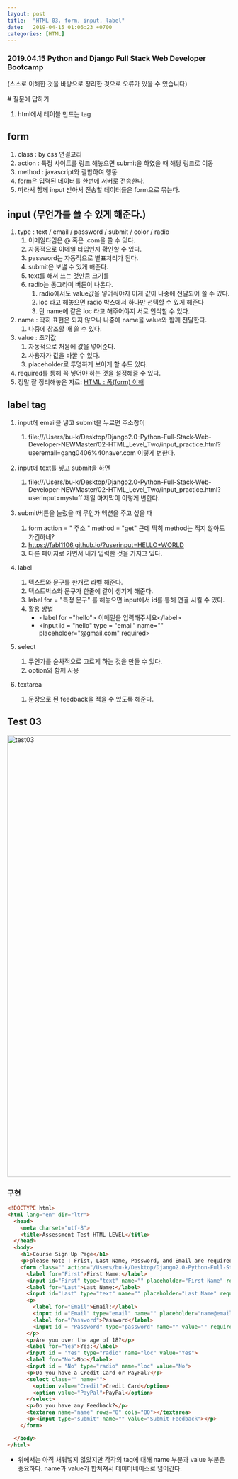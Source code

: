 ```yaml
---
layout: post
title:  "HTML 03. form, input, label"
date:   2019-04-15 01:06:23 +0700
categories: [HTML]
---
```


### 2019.04.15 Python and Django Full Stack Web Developer Bootcamp

(스스로 이해한 것을 바탕으로 정리한 것으로 오류가 있을 수 있습니다)

\# 질문에 답하기

1. html에서 테이블 만드는 tag
 
## form

1. class : by css 연결고리
2. action : 특정 사이트를 링크 해놓으면 submit을 하였을 때 해당 링크로 이동
3. method : javascript와 결합하여 행동 
4. form은 입력된 데이터를 한번에 서버로 전송한다.
5. 따라서 함께 input 받아서 전송할 데이터들은 form으로 묶는다.

## input (무언가를 쓸 수 있게 해준다.)

1. type : text / email / password / submit / color / radio
    1. 이메일타임은 @ 혹은 .com을 쓸 수 있다.
    2. 자동적으로 이메일 타입인지 확인할 수 있다.
    3. password는 자동적으로 별표처리가 된다.
    4. submit은 보낼 수 있게 해준다.
    5. text를 해서 쓰는 것만큼 크기를 
    6. radio는 동그라미 버튼이 나온다.
        1. radio에서도 value값을 넣어줘야지 이게 값이 나중에 전달되어 쓸 수 있다.
        2. loc 라고 해놓으면 radio 박스에서 하나만 선택할 수 있게 해준다
        1. 단 name에 같은 loc 라고 해주어야지 서로 인식할 수 있다.
2. name : 딱히 표현은 되지 않으나 나중에 name을 value와 함께 전달한다.
    1. 나중에 참조할 때 쓸 수 있다.
3. value : 초기값
    1. 자동적으로 처음에 값을 넣어준다.
    2. 사용자가 값을 바꿀 수 있다.
    3. placeholder로 투명하게 보이게 할 수도 있다.
4. required를 통해 꼭 넣어야 하는 것을 설정해줄 수 있다.
5. 정말 잘 정리해놓은 자료: [HTML : 폼(form) 이해](http://www.nextree.co.kr/p8428/)

## label tag

1. input에 email을 넣고 submit을 누르면 주소창이
    1. file:///Users/bu-k/Desktop/Django2.0-Python-Full-Stack-Web-Developer-NEWMaster/02-HTML_Level_Two/input_practice.html?useremail=gang0406%40naver.com 이렇게 변한다.
2. input에 text를 넣고 submit을 하면
    1. file:///Users/bu-k/Desktop/Django2.0-Python-Full-Stack-Web-Developer-NEWMaster/02-HTML_Level_Two/input_practice.html?userinput=mystuff 제일 마지막이 이렇게 변한다.
3. submit버튼을 눌렀을 때 무언가 엑션을 주고 싶을 때 
    1. form action = " 주소 " method = "get" 근데 딱히 method는 적지 않아도 가긴하네?
    2. https://fabl1106.github.io/?userinput=HELLO+WORLD
    3. 다른 페이지로 가면서 내가 입력한 것을 가지고 있다.
4. label
    1. 텍스트와 문구를 한개로 라벨 해준다.
    2. 텍스트박스와 문구가 한줄에 같이 생기게 해준다.
    3. label for = "특정 문구" 를 해놓으면 input에서 id를 통해 연결 시킬 수 있다.
    4. 활용 방법 
    	* \<label for ="hello"> 이메일을 입력해주세요\</label>
    	* \<input id = "hello" type = "email" name="" placeholder="@gmail.com" required>
    	 
5. select
    1. 무언가를 순차적으로 고르게 하는 것을 만들 수 있다.
    2. option와 함께 사용

6. textarea
    1. 문장으로 된 feedback을 적을 수 있도록 해준다.



## Test 03

<img width="998" alt="test03" src="https://user-images.githubusercontent.com/46436843/56135105-fcc03c00-5fca-11e9-8db2-3ab4f1e0f4f5.png">

### 구현

```html
<!DOCTYPE html>
<html lang="en" dir="ltr">
  <head>
    <meta charset="utf-8">
    <title>Assessment Test HTML LEVEL</title>
  </head>
  <body>
    <h1>Course Sign Up Page</h1>
    <p>please Note : Frist, Last Name, Password, and Email are required</p>
    <form class="" action="/Users/bu-k/Desktop/Django2.0-Python-Full-Stack-Web-Developer-NEWMaster/02-HTML_Level_Two/thankyou.html" method="get">
      <label for="First">First Name:</label>
      <input id="First" type="text" name="" placeholder="First Name" required>
      <label for="Last">Last Name:</label>
      <input id="Last" type="text" name="" placeholder="Last Name" required>
      <p>
        <label for="Email">Email:</label>
        <input id ="Email" type="email" name="" placeholder="name@email.com" required>
        <label for="Password">Password</label>
        <input id = "Password" type="password" name="" value="" required>
      </p>
      <p>Are you over the age of 18?</p>
      <label for="Yes">Yes:</label>
      <input id = "Yes" type="radio" name="loc" value="Yes">
      <label for="No">No:</label>
      <input id = "No" type="radio" name="loc" value="No">
      <p>Do you have a Credit Card or PayPal?</p>
      <select class="" name="">
        <option value="Credit">Credit Card</option>
        <option value="PayPal">PayPal</option>
      </select>
      <p>Do you have any Feedback?</p>
      <textarea name="name" rows="8" cols="80"></textarea>
      <p><input type="submit" name="" value="Submit Feedback"></p>
    </form>

  </body>
</html>
```

* 위에서는 아직 채워넣지 않았지만 각각의 tag에 대해 name 부분과 value 부분은 중요하다. name과 value가 합쳐져서 데이터베이스로 넘어간다. 




